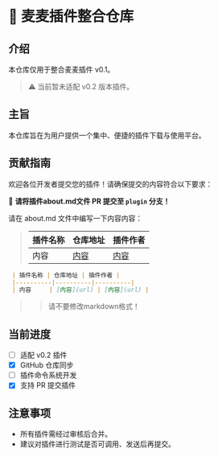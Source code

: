
# 🚀 麦麦插件整合仓库

## 介绍
本仓库仅用于整合麦麦插件 v0.1。

> ⚠️ 当前暂未适配 v0.2 版本插件。

## 主旨
本仓库旨在为用户提供一个集中、便捷的插件下载与使用平台。

## 贡献指南

欢迎各位开发者提交您的插件！请确保提交的内容符合以下要求：

📌 **请将插件about.md文件 PR 提交至 `plugin` 分支！**

请在 about.md 文件中编写一下内容内容：

> | 插件名称 | 仓库地址 | 插件作者 |
> |----------|----------|----------|
> | 内容     | [内容](url) | [内容](url) |
```markdown
 | 插件名称 | 仓库地址 | 插件作者 |
 |----------|----------|----------|
 | 内容     | [内容](url) | [内容](url) |
```

>>请不要修改markdown格式！

## 当前进度
- [ ] 适配 v0.2 插件
- [x] GitHub 仓库同步
- [ ] 插件命令系统开发
- [x] 支持 PR 提交插件

## 注意事项
- 所有插件需经过审核后合并。
- 建议对插件进行测试是否可调用、发送后再提交。